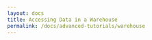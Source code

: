 ```yaml
---
layout: docs
title: Accessing Data in a Warehouse
permalink: /docs/advanced-tutorials/warehouse
---
```

